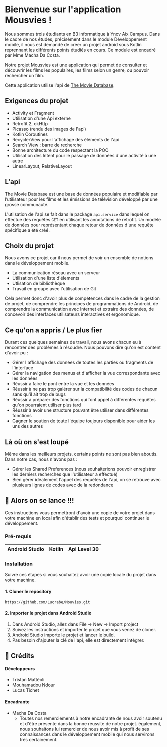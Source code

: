 # Bienvenue sur l'application Mousvies !

Nous sommes trois étudiants en B3 informatique à Ynov Aix Campus. Dans le cadre de nos études, précisément dans le module Développement mobile, il nous est demandé de créer un projet android sous Kotlin reprennant les différents points étudiés en cours. Ce module est encadré par Mme Macha Da Costa.

Notre projet Mousvies est une application qui permet de consulter et découvrir les films les populaires, les films selon un genre, ou pouvoir rechercher un film.

Cette application utilise l'api de [The Movie Database](https://www.themoviedb.org/).

## Exigences du projet

* Activity et Fragment
* Utilisation d'une Api externe
* Retrofit 2, okHttp 
* Picasso (rendu des images de l'api) 
* Kotlin Coroutines
* RecyclerView pour l'affichage des éléments de l'api
* Search View : barre de recherche
* Bonne architecture du code respectant la POO
* Utilisation des Intent pour le passage de données d'une activité à une autre
* LinearLayout, RelativeLayout

## L'api

The Movie Database est une base de données populaire et modifiable par l’utilisateur pour les films et les émissions de télévision développé par une grosse communauté.

L'utilsation de l'api se fait dans le package `api.service` dans lequel on effectue des requêtes `GET` en utilisant les annotations de retrofit. Un modèle de données pour représentant chaque retour de données d'une requête spécifique a été créé.

## Choix du projet

Nous avons ce projet car il nous permet de voir un ensemble de notions dans le développement mobile.

* La communication réseau avec un serveur
* Utilisation d'une liste d'élements
* Utlisation de bibliothèque
* Travail en groupe avec l'utilisation de Git

Cela permet donc d'avoir plus de compétences dans le cadre de la gestion de projet, de comprendre les principes de programmations de Android, de comprendre la communication avec Internet et extraire des données, de concevoir des interfaces utilisateurs interactives et ergonomique.

## Ce qu'on a appris / Le plus fier

Durant ces quelques semaines de travail, nous avons chacun eu à rencontrer des problèmes à résoudre. Nous pouvons dire qu'on est content d'avoir pu :
* Gérer l'affichage des données de toutes les parties ou fragments de l'interface
* Gérer la navigation des menus et d'afficher la vue correspondante avec les données
* Réussir à faire le pont entre la vue et les données
* Réussir à ne pas trop galérer sur la compatibilité des codes de chacun sans qu'il ait trop de bugs
* Réussir à préparer des fonctions qui font appel à différentes requêtes qu'on pourraient utiliser plus tard
* Réussir à avoir une structure pouvant être utiliser dans différentes fonctions
* Gagner le soutien de toute l'équipe toujours disponible pour aider les uns des autres

## Là où on s'est loupé
Même dans les meilleurs projets, certains points ne sont pas bien aboutis. Dans notre cas, nous n'avons pas  :
* Gérer les Shared Preferences (nous souhaiterions pouvoir enregistrer les derniers recherches que l'utilisateur a effectué)
* Bien gérer idéalement l'appel des requêtes de l'api, on se retrouve avec plusieurs lignes de codes avec de la redondance

## 🚀 Alors on se lance !!!

Ces instructions vous permettront d'avoir une copie de votre projet dans votre machine en local afin d'établir des tests et pourquoi continuer le développement.

### Pré-requis


|            Android Studio    |Kotlin|Api Level 30|
|----------------|-------------------------------|-----------------------------|


### Installation
Suivre ces étapes si vous souhaitez avoir une copie locale du projet dans votre machine.

#### 1. Cloner le repository	
```
https://github.com/Lucrabe/Mouvies.git
```

#### 2. Importer le projet dans Android Studio
1.  Dans Android Studio, allez dans File -> New -> Import project
2.  Suivez les instructions et importer le projet que vous venez de cloner.
3.  Android Studio importe le projet et lancer le build.
4.  Pas besoin d'ajouter la clé de l'api, elle est directement intégrer.

## 📝 Crédits
####  Développeurs
* Tristan Mattéoli
* Mouhamadou Ndour
* Lucas Tichet
####  Encadrante
* Macha Da Costa
	* Toutes nos remerciements à notre encadrante de nous avoir soutenu et d'être présente dans la bonne réussite de notre projet. également, nous souhaitons lui remercier de nous avoir mis à profit de ses connaissances dans le développement mobile qui nous servirons très certainement.
